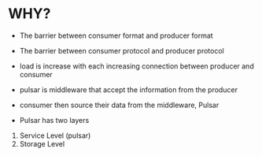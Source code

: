 # WHY?

- The barrier between consumer format and producer format
- The barrier between consumer protocol and producer protocol
- load is increase with each increasing connection between producer and consumer

- pulsar is middleware that accept the information from the producer
- consumer then source their data from the middleware, Pulsar

- Pulsar has two layers 

1. Service Level (pulsar)
2. Storage Level

